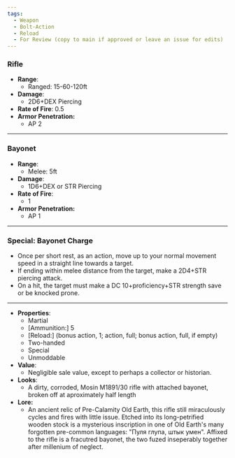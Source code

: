 ```yaml
---
tags:
  - Weapon
  - Bolt-Action
  - Reload
  - For Review (copy to main if approved or leave an issue for edits)
---
```

### Rifle
- **Range**:
	- Ranged: 15-60-120ft
- **Damage**:
	- 2D6+DEX Piercing
- **Rate of Fire**:
	0.5
- **Armor Penetration:**
	- AP 2

---
### Bayonet
- **Range**:
	- Melee: 5ft
- **Damage**:
	- 1D6+DEX or STR Piercing
- **Rate of Fire**:
	- 1
- **Armor Penetration:** 
	- AP 1
---
### Special: Bayonet Charge
- Once per short rest, as an action, move up to your normal movement speed in a straight line towards a target.
- If ending within melee distance from the target, make a 2D4+STR piercing attack.
- On a hit, the target must make a DC 10+proficiency+STR strength save or be knocked prone.
---
- **Properties**:
	- Martial
 	- [Ammunition:] 5
  	- [Reload:] (bonus action, 1; action, full; bonus action, full, if empty)
  	- Two-handed
  	- Special
  	- Unmoddable 
- **Value**:
	- Negligible sale value, except to perhaps a collector or historian.
- **Looks**:
	- A dirty, corroded, Mosin M1891/30 rifle with attached bayonet, broken off at aproximately half length
- **Lore:**
	- An ancient relic of Pre-Calamity Old Earth, this rifle still miraculously cycles and fires with little issue. Etched into its long-petrified wooden stock is a mysterious inscription in one of Old Earth's many forgotten pre-common languages: "Пуля глупа, штык умен". Affixed to the rifle is a fracutred bayonet, the two fuzed inseperably together after millenium of neglect.
